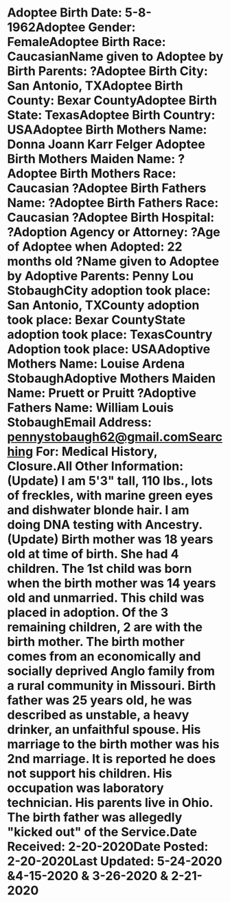 # Adoptee Birth Date: 5-8-1962Adoptee Gender: FemaleAdoptee Birth Race: CaucasianName given to Adoptee by Birth Parents: ?Adoptee Birth City: San Antonio, TXAdoptee Birth County: Bexar CountyAdoptee Birth State: TexasAdoptee Birth Country: USAAdoptee Birth Mothers Name: Donna Joann Karr Felger Adoptee Birth Mothers Maiden Name: ?Adoptee Birth Mothers Race: Caucasian ?Adoptee Birth Fathers Name: ?Adoptee Birth Fathers Race: Caucasian ?Adoptee Birth Hospital: ?Adoption Agency or Attorney: ?Age of Adoptee when Adopted: 22 months old ?Name given to Adoptee by Adoptive Parents: Penny Lou StobaughCity adoption took place: San Antonio, TXCounty adoption took place: Bexar CountyState adoption took place: TexasCountry Adoption took place: USAAdoptive Mothers Name: Louise Ardena StobaughAdoptive Mothers Maiden Name: Pruett or Pruitt ?Adoptive Fathers Name: William Louis StobaughEmail Address: pennystobaugh62@gmail.comSearching For: Medical History, Closure.All Other Information: (Update) I am 5'3" tall, 110 lbs., lots of freckles, with marine green eyes and dishwater blonde hair. I am doing DNA testing with Ancestry. (Update) Birth mother was 18 years old at time of birth. She had 4 children. The 1st child was born when the birth mother was 14 years old and unmarried. This child was placed in adoption. Of the 3 remaining children, 2 are with the birth mother. The birth mother comes from an economically and socially deprived Anglo family from a rural community in Missouri. Birth father was 25 years old, he was described as unstable, a heavy drinker, an unfaithful spouse. His marriage to the birth mother was his 2nd marriage. It is reported he does not support his children. His occupation was laboratory technician. His parents live in Ohio. The birth father was allegedly "kicked out" of the Service.Date Received: 2-20-2020Date Posted: 2-20-2020Last Updated: 5-24-2020 &4-15-2020 & 3-26-2020 & 2-21-2020